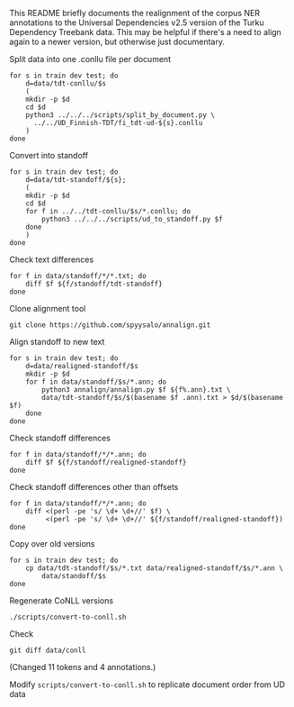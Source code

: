 This README briefly documents the realignment of the corpus NER
annotations to the Universal Dependencies v2.5 version of the Turku
Dependency Treebank data. This may be helpful if there's a need to
align again to a newer version, but otherwise just documentary.

Split data into one .conllu file per document

```
for s in train dev test; do
    d=data/tdt-conllu/$s
    (
	mkdir -p $d
	cd $d
	python3 ../../../scripts/split_by_document.py \
	  ../../UD_Finnish-TDT/fi_tdt-ud-${s}.conllu
    )
done
```

Convert into standoff

```
for s in train dev test; do
    d=data/tdt-standoff/${s};
    (
	mkdir -p $d
	cd $d
	for f in ../../tdt-conllu/$s/*.conllu; do
	    python3 ../../../scripts/ud_to_standoff.py $f
	done
    )
done
```

Check text differences

```
for f in data/standoff/*/*.txt; do
    diff $f ${f/standoff/tdt-standoff}
done
```

Clone alignment tool

```
git clone https://github.com/spyysalo/annalign.git
```

Align standoff to new text

```
for s in train dev test; do
    d=data/realigned-standoff/$s
    mkdir -p $d
    for f in data/standoff/$s/*.ann; do
        python3 annalign/annalign.py $f ${f%.ann}.txt \
	    data/tdt-standoff/$s/$(basename $f .ann).txt > $d/$(basename $f)
    done
done
```

Check standoff differences

```
for f in data/standoff/*/*.ann; do
    diff $f ${f/standoff/realigned-standoff}
done
```

Check standoff differences other than offsets

```
for f in data/standoff/*/*.ann; do
    diff <(perl -pe 's/ \d+ \d+//' $f) \
         <(perl -pe 's/ \d+ \d+//' ${f/standoff/realigned-standoff})
done
```

Copy over old versions

```
for s in train dev test; do
    cp data/tdt-standoff/$s/*.txt data/realigned-standoff/$s/*.ann \
        data/standoff/$s
done
```

Regenerate CoNLL versions

```
./scripts/convert-to-conll.sh
```

Check

```
git diff data/conll
```

(Changed 11 tokens and 4 annotations.)

Modify `scripts/convert-to-conll.sh` to replicate document order from
UD data


